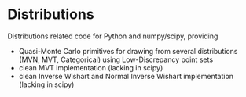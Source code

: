 # Distributions
Distributions related code for Python and numpy/scipy, providing
- Quasi-Monte Carlo primitives for drawing from several distributions (MVN, MVT, Categorical) using Low-Discrepancy point sets
- clean MVT implementation (lacking in scipy)
- clean Inverse Wishart and Normal Inverse Wishart implementation (lacking in scipy)
